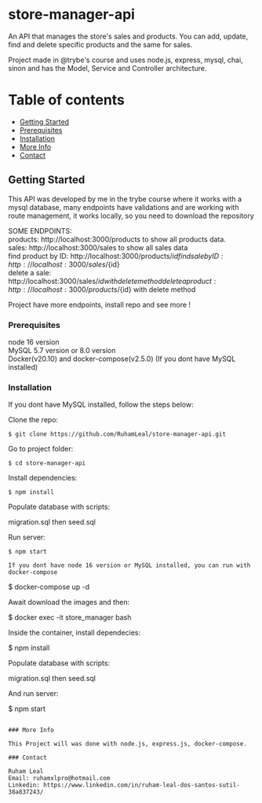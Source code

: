 # store-manager-api

An API that manages the store's sales and products. You can add, update, find and delete specific products and the same for sales.    

Project made in @trybe's course and uses node.js, express, mysql, chai, sinon and has the Model, Service and Controller architecture.


# Table of contents

- [Getting Started](#getting-started)
- [Prerequisites](#prerequisites)
- [Installation](#installation)
- [More Info](#more-info)
- [Contact](#contact)

## Getting Started

This API was developed by me in the trybe course where it works with a mysql database, many endpoints have validations and are working with route management, it works locally, so you need to download the repository


SOME ENDPOINTS:    
products: http://localhost:3000/products to show all products data.      
sales: http://localhost:3000/sales to show all sales data    
find product by ID: http://localhost:3000/products/${id}            
find sale by ID: http://localhost:3000/sales/${id}     
delete a sale: http://localhost:3000/sales/${id}  with delete method      
delete a product: http://localhost:3000/products/${id}  with delete method     

Project have more endpoints, install repo and see more !

### Prerequisites

node 16 version         
MySQL 5.7 version or 8.0 version        
Docker(v20.10) and docker-compose(v2.5.0) (If you dont have MySQL installed)        

### Installation

If you dont have MySQL installed, follow the steps below:     

Clone the repo:     
```
$ git clone https://github.com/RuhamLeal/store-manager-api.git    
```

Go to project folder:     
```
$ cd store-manager-api   
```

Install dependencies:     
```
$ npm install    
```

Populate database with scripts:    

migration.sql then seed.sql

Run server:
```
$ npm start    
```

```
If you dont have node 16 version or MySQL installed, you can run with docker-compose
```
$ docker-compose up -d
 
Await download the images and then:

$ docker exec -it store_manager bash

Inside the container, install dependecies:

$ npm install

Populate database with scripts:    

migration.sql then seed.sql

And run server:

$ npm start
```

### More Info

This Project will was done with node.js, express.js, docker-compose.

### Contact

Ruham Leal    
Email: ruhamxlpro@hotmail.com    
Linkedin: https://www.linkedin.com/in/ruham-leal-dos-santos-sutil-38a837243/
